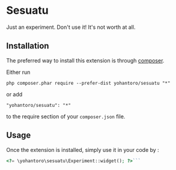 Sesuatu
=======
Just an experiment. Don't use it! It's not worth at all.

Installation
------------

The preferred way to install this extension is through [composer](http://getcomposer.org/download/).

Either run

```
php composer.phar require --prefer-dist yohantoro/sesuatu "*"
```

or add

```
"yohantoro/sesuatu": "*"
```

to the require section of your `composer.json` file.


Usage
-----

Once the extension is installed, simply use it in your code by  :

```php
<?= \yohantoro\sesuatu\Experiment::widget(); ?>```

